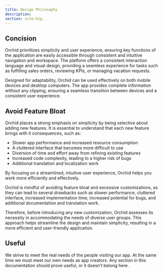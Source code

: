 ```yaml
---
title: Design Philosophy
description:
section: site.hig.
---
```


## Concision

Orchid prioritizes simplicity and user experience, ensuring key functions of the application are easily accessible through consistent and intuitive navigation and workspace. The platform offers a consistent interaction language and visual design, providing a seamless experience for tasks such as fulfilling sales orders, reviewing KPIs, or managing vacation requests.

Designed for adaptability, Orchid can be used effectively on both mobile devices and desktop computers. The app provides complete information without any clipping, ensuring a seamless transition between devices and a consistent user experience.

## Avoid Feature Bloat

Orchid places a strong emphasis on simplicity by being selective about adding new features. It is essential to understand that each new feature brings with it consequences, such as:

* Slower app performance and increased resource consumption
* A cluttered interface that becomes more difficult to use
* Diversion of time and effort away from refining existing features
* Increased code complexity, leading to a higher risk of bugs
* Additional translation and localization work


By focusing on a streamlined, intuitive user experience, Orchid helps you work more efficiently and effectively.

Orchid is mindful of avoiding feature bloat and excessive customizations, as they can lead to several drawbacks such as slower performance, cluttered interface, increased implementation time, increased potential for bugs, and additional documentation and translation work.

Therefore, before introducing any new customization, Orchid assesses its necessity in accommodating the needs of diverse user groups. This approach helps streamline the design and maintain simplicity, resulting in a more efficient and user-friendly application.


## Useful

We strive to meet the real needs of the people visiting our app. At the same time we must meet our own needs as app creators. Any section in this documentation should prove useful, or it doesn’t belong here.
